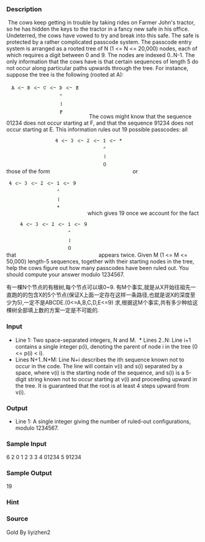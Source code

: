 
### Description
 The cows keep getting in trouble by taking rides on Farmer John's tractor, so he has hidden the keys to the tractor in a fancy new safe in his office. Undeterred, the cows have vowed to try and break into this safe. The safe is protected by a rather complicated passcode system. The passcode entry system is arranged as a rooted tree of N (1 <= N <= 20,000) nodes, each of which requires a digit between 0 and 9. The nodes are indexed 0..N-1. The only information that the cows have is that certain sequences of length 5 do not occur along particular paths upwards through the tree. For instance, suppose the tree is the following (rooted at A): 
![](/JudgeOnline/upload/201404/1.jpg)
 The cows might know that the sequence 01234 does not occur starting at F, and that the sequence 91234 does not occur starting at E. This information rules out 19 possible passcodes: all those of the form 
![](/JudgeOnline/upload/201404/2.jpg)
or
 ![](/JudgeOnline/upload/201404/3.jpg)
 which gives 19 once we account for the fact that 
![](/JudgeOnline/upload/201404/4.jpg)
appears twice. Given M (1 <= M <= 50,000) length-5 sequences, together with their starting nodes in the tree, help the cows figure out how many passcodes have been ruled out. You should compute your answer modulo 1234567. 




有一棵N个节点的有根树,每个节点可以填0~9.
有M个事实,就是从X开始往祖先一直跑的的包含X的5个节点(保证X上面一定存在这样一条路径,也就是说X的深度至少为5),一定不是ABCDE.(0<=A,B,C,D,E<=9)
求,根据这M个事实,共有多少种给这棵树全部填上数的方案一定是不可能的.

### Input
* Line 1: Two space-separated integers, N and M.
 * Lines 2..N: Line i+1 contains a single integer p(i), denoting the parent of node i in the tree (0 <= p(i) < i). 
* Lines N+1..N+M: Line N+i describes the ith sequence known not to occur in the code. The line will contain v(i) and s(i) separated by a space, where v(i) is the starting node of the sequence, and s(i) is a 5-digit string known not to occur starting at v(i) and proceeding upward in the tree. It is guaranteed that the root is at least 4 steps upward from v(i).
### Output
* Line 1: A single integer giving the number of ruled-out configurations, modulo 1234567. 
### Sample Input
6 2
0
1
2
3
3
4 01234
5 91234

### Sample Output
19 
### Hint

### Source
Gold By liyizhen2